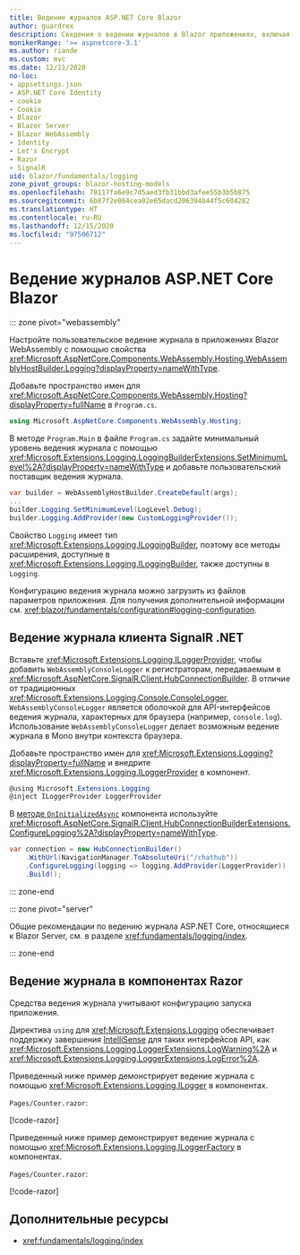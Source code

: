 ```yaml
---
title: Ведение журналов ASP.NET Core Blazor
author: guardrex
description: Сведения о ведении журналов в Blazor приложениях, включая настройку уровня ведения журнала и запись сообщений журнала из компонентов Razor.
monikerRange: '>= aspnetcore-3.1'
ms.author: riande
ms.custom: mvc
ms.date: 12/11/2020
no-loc:
- appsettings.json
- ASP.NET Core Identity
- cookie
- Cookie
- Blazor
- Blazor Server
- Blazor WebAssembly
- Identity
- Let's Encrypt
- Razor
- SignalR
uid: blazor/fundamentals/logging
zone_pivot_groups: blazor-hosting-models
ms.openlocfilehash: 78117fa6e9c7d5aed3fb31bbd3afee55b3b5b875
ms.sourcegitcommit: 6b87f2e064cea02e65dacd206394b44f5c604282
ms.translationtype: HT
ms.contentlocale: ru-RU
ms.lasthandoff: 12/15/2020
ms.locfileid: "97506712"
---
```

# <a name="aspnet-core-no-locblazor-logging"></a>Ведение журналов ASP.NET Core Blazor

::: zone pivot="webassembly"

Настройте пользовательское ведение журнала в приложениях Blazor WebAssembly с помощью свойства <xref:Microsoft.AspNetCore.Components.WebAssembly.Hosting.WebAssemblyHostBuilder.Logging?displayProperty=nameWithType>.

Добавьте пространство имен для <xref:Microsoft.AspNetCore.Components.WebAssembly.Hosting?displayProperty=fullName> в `Program.cs`.

```csharp
using Microsoft.AspNetCore.Components.WebAssembly.Hosting;
```

В методе `Program.Main` в файле `Program.cs` задайте минимальный уровень ведения журнала с помощью <xref:Microsoft.Extensions.Logging.LoggingBuilderExtensions.SetMinimumLevel%2A?displayProperty=nameWithType> и добавьте пользовательский поставщик ведения журнала.

```csharp
var builder = WebAssemblyHostBuilder.CreateDefault(args);
...
builder.Logging.SetMinimumLevel(LogLevel.Debug);
builder.Logging.AddProvider(new CustomLoggingProvider());
```

Свойство `Logging` имеет тип <xref:Microsoft.Extensions.Logging.ILoggingBuilder>, поэтому все методы расширения, доступные в <xref:Microsoft.Extensions.Logging.ILoggingBuilder>, также доступны в `Logging`.

Конфигурацию ведения журнала можно загрузить из файлов параметров приложения. Для получения дополнительной информации см. <xref:blazor/fundamentals/configuration#logging-configuration>.

## <a name="no-locsignalr-net-client-logging"></a>Ведение журнала клиента SignalR .NET

Вставьте <xref:Microsoft.Extensions.Logging.ILoggerProvider>, чтобы добавить `WebAssemblyConsoleLogger` к регистраторам, передаваемым в <xref:Microsoft.AspNetCore.SignalR.Client.HubConnectionBuilder>. В отличие от традиционных <xref:Microsoft.Extensions.Logging.Console.ConsoleLogger>, `WebAssemblyConsoleLogger` является оболочкой для API-интерфейсов ведения журнала, характерных для браузера (например, `console.log`). Использование `WebAssemblyConsoleLogger` делает возможным ведение журнала в Mono внутри контекста браузера.

Добавьте пространство имен для <xref:Microsoft.Extensions.Logging?displayProperty=fullName> и внедрите <xref:Microsoft.Extensions.Logging.ILoggerProvider> в компонент.

```csharp
@using Microsoft.Extensions.Logging
@inject ILoggerProvider LoggerProvider
```

В [методе `OnInitializedAsync`](xref:blazor/components/lifecycle#component-initialization-methods) компонента используйте <xref:Microsoft.AspNetCore.SignalR.Client.HubConnectionBuilderExtensions.ConfigureLogging%2A?displayProperty=nameWithType>.

```csharp
var connection = new HubConnectionBuilder()
    .WithUrl(NavigationManager.ToAbsoluteUri("/chathub"))
    .ConfigureLogging(logging => logging.AddProvider(LoggerProvider))
    .Build();
```

::: zone-end

::: zone pivot="server"

Общие рекомендации по ведению журнала ASP.NET Core, относящиеся к Blazor Server, см. в разделе <xref:fundamentals/logging/index>.

::: zone-end

## <a name="log-in-no-locrazor-components"></a>Ведение журнала в компонентах Razor

Средства ведения журнала учитывают конфигурацию запуска приложения.

Директива `using` для <xref:Microsoft.Extensions.Logging> обеспечивает поддержку завершения [IntelliSense](/visualstudio/ide/using-intellisense) для таких интерфейсов API, как <xref:Microsoft.Extensions.Logging.LoggerExtensions.LogWarning%2A> и <xref:Microsoft.Extensions.Logging.LoggerExtensions.LogError%2A>.

Приведенный ниже пример демонстрирует ведение журнала с помощью <xref:Microsoft.Extensions.Logging.ILogger> в компонентах.

`Pages/Counter.razor`:

[!code-razor[](logging/samples_snapshot/Counter1.razor?highlight=3,16)]

Приведенный ниже пример демонстрирует ведение журнала с помощью <xref:Microsoft.Extensions.Logging.ILoggerFactory> в компонентах.

`Pages/Counter.razor`:

[!code-razor[](logging/samples_snapshot/Counter2.razor?highlight=3,16-17)]

## <a name="additional-resources"></a>Дополнительные ресурсы

* <xref:fundamentals/logging/index>
